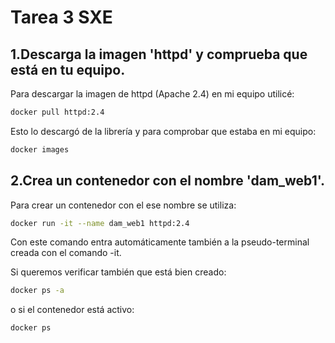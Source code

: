 # Tarea 3 SXE

## 1.Descarga la imagen 'httpd' y comprueba que está en tu equipo.

Para descargar la imagen de httpd (Apache 2.4) en mi equipo utilicé:
```bash
docker pull httpd:2.4
```
Esto lo descargó de la librería y para comprobar que estaba en mi equipo: 
```bash
docker images
```

## 2.Crea un contenedor con el nombre 'dam_web1'.

Para crear un contenedor con el ese nombre se utiliza:
```bash
docker run -it --name dam_web1 httpd:2.4
```
Con este comando entra automáticamente también a la pseudo-terminal creada con el comando -it.

Si queremos verificar también que está bien creado:
```bash
docker ps -a
```
o si el contenedor está activo:
```bash
docker ps
```

